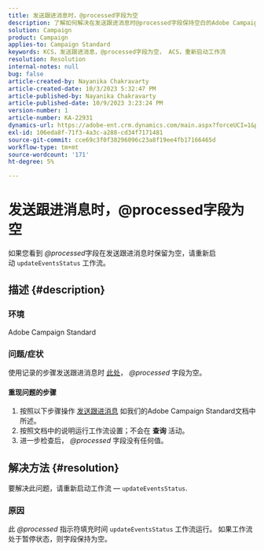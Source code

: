 ```yaml
---
title: 发送跟进消息时，@processed字段为空
description: 了解如何解决在发送跟进消息时@processed字段保持空白的Adobe Campaign Standard问题。 重新启动工作流。
solution: Campaign
product: Campaign
applies-to: Campaign Standard
keywords: KCS，发送跟进消息，@processed字段为空， ACS，重新启动工作流
resolution: Resolution
internal-notes: null
bug: false
article-created-by: Nayanika Chakravarty
article-created-date: 10/3/2023 5:32:47 PM
article-published-by: Nayanika Chakravarty
article-published-date: 10/9/2023 3:23:24 PM
version-number: 1
article-number: KA-22931
dynamics-url: https://adobe-ent.crm.dynamics.com/main.aspx?forceUCI=1&pagetype=entityrecord&etn=knowledgearticle&id=5fdf94d8-1262-ee11-be6e-6045bd006b3d
exl-id: 106eda8f-71f3-4a3c-a288-cd34f7171481
source-git-commit: cce69c3f0f38296096c23a8f19ee4fb17166465d
workflow-type: tm+mt
source-wordcount: '171'
ht-degree: 5%

---
```


# 发送跟进消息时，@processed字段为空


如果您看到 *@processed*&#x200B;字段在发送跟进消息时保留为空，请重新启动 `updateEventsStatus` 工作流。

## 描述 {#description}


### 环境

Adobe Campaign Standard

### 问题/症状

使用记录的步骤发送跟进消息时 [此处](https://experienceleague.adobe.com/docs/campaign-standard/using/communication-channels/transactional-messaging/follow-up-messages.html?lang=en#sending-a-follow-up-message)， *@processed* 字段为空。

#### <b>重现问题的步骤</b>

1. 按照以下步骤操作 [发送跟进消息](https://experienceleague.adobe.com/docs/campaign-standard/using/communication-channels/transactional-messaging/follow-up-messages.html?lang=en#sending-a-follow-up-message) 如我们的Adobe Campaign Standard文档中所述。
2. 按照文档中的说明运行工作流设置；不会在 <b>查询</b> 活动。
3. 进一步检查后， *@processed* 字段没有任何值。



## 解决方法 {#resolution}


要解决此问题，请重新启动工作流 —  `updateEventsStatus`.

### 原因

此 *@processed* 指示符填充时间 `updateEventsStatus` 工作流运行。 如果工作流处于暂停状态，则字段保持为空。
